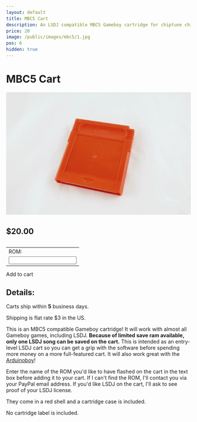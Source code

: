 ```yaml
---
layout: default
title: MBC5 Cart
description: An LSDJ compatible MBC5 Gameboy cartridge for chiptune chipmusic production and pokemon games
price: 20
image: /public/images/mbc5/1.jpg
pos: 6
hidden: true
---
```

# MBC5 Cart

<div class="gallery">
	<img src="/public/images/mbc5/1.jpg" alt="MBC5 compatible Gameboy flash cart">
</div>

## $20.00

<table>
	<form id="paypal" target="paypal" action="https://www.paypal.com/cgi-bin/webscr" method="post">
	<input type="hidden" name="cmd" value="_s-xclick">
	<input type="hidden" name="hosted_button_id" value="CTRYD9ZEJXBR4">
	<table>
	<tr><td><input type="hidden" name="on0" value="ROM:">ROM:</td></tr><tr><td><input type="text" name="os0" maxlength="200"></td></tr>
	</table>
	</form>
</table>

<div class="addToCart noselect" onclick="addToCart()">
  Add to cart
</div>

## Details:



Carts ship within **5** business days.

Shipping is flat rate $3 in the US.

This is an MBC5 compatible Gameboy cartridge! It will work with almost all Gameboy games, including LSDJ. **Because of limited save ram available, only one LSDJ song can be saved on the cart.** This is intended as an entry-level LSDJ cart so you can get a grip with the software before spending more money on a more full-featured cart. It will also work great with the [Arduinoboy](http://catskullelectronics.com/arduinoboy)!

Enter the name of the ROM you'd like to have flashed on the cart in the text box before adding it to your cart. If I can't find the ROM, I'll contact you via your PayPal email address. If you'd like LSDJ on the cart, I'll ask to see proof of your LSDJ license.

They come in a red shell and a cartridge case is included.

No cartridge label is included.
